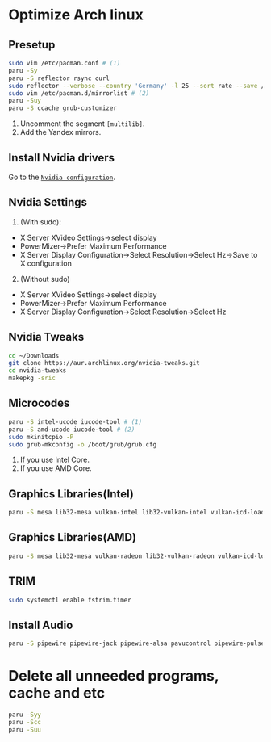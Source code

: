 # Optimize Arch linux


## Presetup
```sh
sudo vim /etc/pacman.conf # (1)
paru -Sy
paru -S reflector rsync curl
sudo reflector --verbose --country 'Germany' -l 25 --sort rate --save /etc/pacman.d/mirrorlist
sudo vim /etc/pacman.d/mirrorlist # (2)
paru -Suy
paru -S ccache grub-customizer
```
1. Uncomment the segment `[multilib]`.
2. Add the Yandex mirrors.

## Install Nvidia drivers
Go to the [`Nvidia configuration`](./nvidia_configuration.md).

## Nvidia Settings
1. (With sudo):
- X Server XVideo Settings->select display
- PowerMizer->Prefer Maximum Performance
- X Server Display Configuration->Select Resolution->Select Hz->Save to X configuration
2. (Without sudo)
- X Server XVideo Settings->select display
- PowerMizer->Prefer Maximum Performance
- X Server Display Configuration->Select Resolution->Select Hz

## Nvidia Tweaks
```sh
cd ~/Downloads
git clone https://aur.archlinux.org/nvidia-tweaks.git
cd nvidia-tweaks
makepkg -sric
```

## Microcodes
```sh
paru -S intel-ucode iucode-tool # (1)
paru -S amd-ucode iucode-tool # (2)
sudo mkinitcpio -P
sudo grub-mkconfig -o /boot/grub/grub.cfg
```

1. If you use Intel Core.
2. If you use AMD Core.

## Graphics Libraries(Intel)
```sh
paru -S mesa lib32-mesa vulkan-intel lib32-vulkan-intel vulkan-icd-loader lib32-vulkan-icd-loader
```


## Graphics Libraries(AMD)
```sh
paru -S mesa lib32-mesa vulkan-radeon lib32-vulkan-radeon vulkan-icd-loader lib32-vulkan-icd-loader
```

## TRIM
```sh
sudo systemctl enable fstrim.timer
```

## Install Audio
```sh
paru -S pipewire pipewire-jack pipewire-alsa pavucontrol pipewire-pulse alsa-utils
```

# Delete all unneeded programs, cache and etc
```sh
paru -Syy
paru -Scc
paru -Suu
```